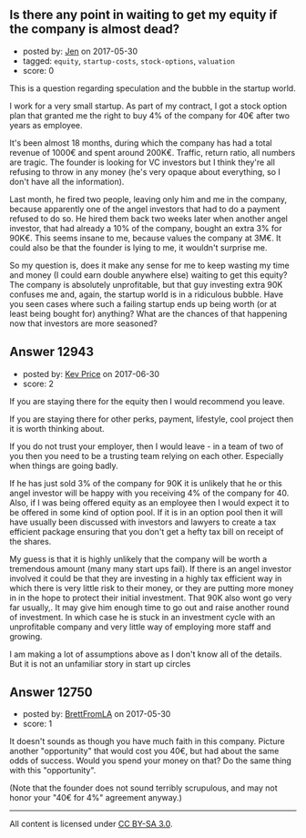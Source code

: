 ## Is there any point in waiting to get my equity if the company is almost dead?

- posted by: [Jen](https://stackexchange.com/users/11011321/jen) on 2017-05-30
- tagged: `equity`, `startup-costs`, `stock-options`, `valuation`
- score: 0

This is a question regarding speculation and the bubble in the startup world.

I work for a very small startup. As part of my contract, I got a stock option plan that granted me the right to buy 4% of the company for 40€ after two years as employee.

It's been almost 18 months, during which the company has had a total revenue of 1000€ and spent around 200K€. Traffic, return ratio, all numbers are tragic. The founder is looking for VC investors but I think they're all refusing to throw in any money (he's very opaque about everything, so I don't have all the information).

Last month, he fired two people, leaving only him and me in the company, because apparently one of the angel investors that had to do a payment refused to do so. He hired them back two weeks later when another angel investor, that had already a 10% of the company, bought an extra 3% for 90K€. This seems insane to me, because values the company at 3M€. It could also be that the founder is lying to me, it wouldn't surprise me.

So my question is, does it make any sense for me to keep wasting my time and money (I could earn double anywhere else) waiting to get this equity? The company is absolutely unprofitable, but that guy investing extra 90K confuses me and, again, the startup world is in a ridiculous bubble. Have you seen cases where such a failing startup ends up being worth (or at least being bought for) anything? What are the chances of that happening now that investors are more seasoned?


## Answer 12943

- posted by: [Kev Price](https://stackexchange.com/users/1109274/kev-price) on 2017-06-30
- score: 2

If you are staying there for the equity then I would recommend you leave.

If you are staying there for other perks, payment, lifestyle, cool project then it is worth thinking about.

If you do not trust your employer, then I would leave - in a team of two of you then you need to be a trusting team relying on each other. Especially when things are going badly. 

If he has just sold 3% of the company for 90K it is unlikely that he or this angel investor will be happy with you receiving 4% of the company for 40.
Also, if I was being offered equity as an employee then I would expect it to be offered in some kind of option pool. If it is in an option pool then it will have usually been discussed with investors and lawyers to create a tax efficient package ensuring that you don't get a hefty tax bill on receipt of the shares.

My guess is that it is highly unlikely that the company will be worth a tremendous amount (many many start ups fail). If there is an angel investor involved it could be that they are investing in a highly tax efficient way in which there is very little risk to their money, or they are putting more money in in the hope to protect their initial investment.
That 90K also wont go very far usually,. It may give him enough time to go out and raise another round of investment. In which case he is stuck in an investment cycle with an unprofitable company and very little way of employing more staff and growing.

I am making a lot of assumptions above as I don't know all of the details. But it is not an unfamiliar story in start up circles





## Answer 12750

- posted by: [BrettFromLA](https://stackexchange.com/users/2813127/brettfromla) on 2017-05-30
- score: 1

It doesn't sounds as though you have much faith in this company. Picture another "opportunity" that would cost you 40€, but had about the same odds of success. Would you spend your money on that?  Do the same thing with this "opportunity".

(Note that the founder does not sound terribly scrupulous, and may not honor your "40€ for 4%" agreement anyway.)



---

All content is licensed under [CC BY-SA 3.0](https://creativecommons.org/licenses/by-sa/3.0/).
